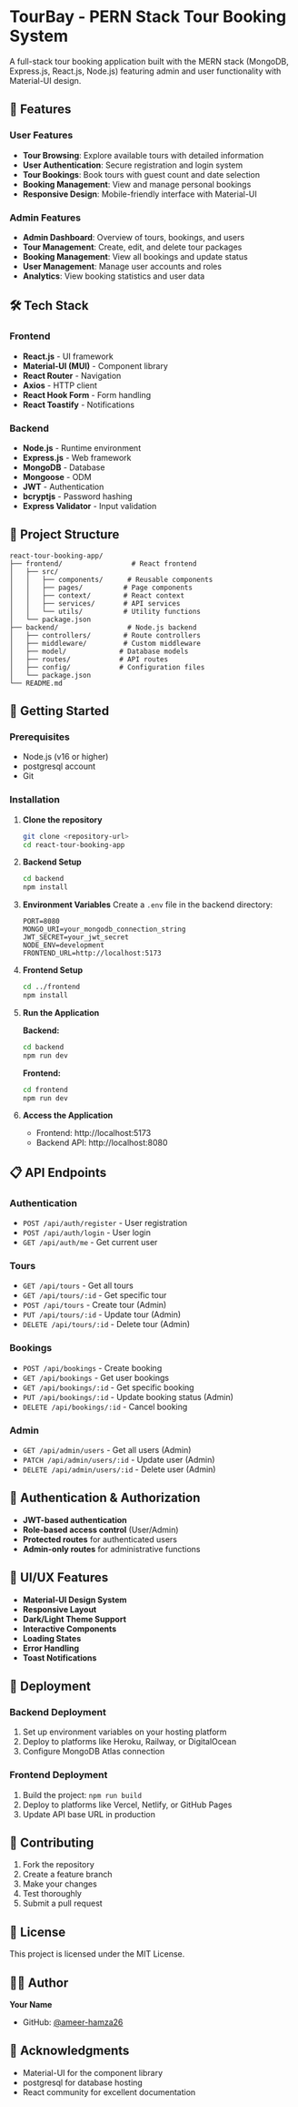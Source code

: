 # TourBay - PERN Stack Tour Booking System

A full-stack tour booking application built with the MERN stack (MongoDB, Express.js, React.js, Node.js) featuring admin and user functionality with Material-UI design.

## 🚀 Features

### User Features
- **Tour Browsing**: Explore available tours with detailed information
- **User Authentication**: Secure registration and login system
- **Tour Bookings**: Book tours with guest count and date selection
- **Booking Management**: View and manage personal bookings
- **Responsive Design**: Mobile-friendly interface with Material-UI

### Admin Features
- **Admin Dashboard**: Overview of tours, bookings, and users
- **Tour Management**: Create, edit, and delete tour packages
- **Booking Management**: View all bookings and update status
- **User Management**: Manage user accounts and roles
- **Analytics**: View booking statistics and user data

## 🛠️ Tech Stack

### Frontend
- **React.js** - UI framework
- **Material-UI (MUI)** - Component library
- **React Router** - Navigation
- **Axios** - HTTP client
- **React Hook Form** - Form handling
- **React Toastify** - Notifications

### Backend
- **Node.js** - Runtime environment
- **Express.js** - Web framework
- **MongoDB** - Database
- **Mongoose** - ODM
- **JWT** - Authentication
- **bcryptjs** - Password hashing
- **Express Validator** - Input validation

## 📁 Project Structure

```
react-tour-booking-app/
├── frontend/                 # React frontend
│   ├── src/
│   │   ├── components/      # Reusable components
│   │   ├── pages/          # Page components
│   │   ├── context/        # React context
│   │   ├── services/       # API services
│   │   └── utils/          # Utility functions
│   └── package.json
├── backend/                 # Node.js backend
│   ├── controllers/        # Route controllers
│   ├── middleware/         # Custom middleware
│   ├── model/             # Database models
│   ├── routes/            # API routes
│   ├── config/            # Configuration files
│   └── package.json
└── README.md
```

## 🚀 Getting Started

### Prerequisites
- Node.js (v16 or higher)
- postgresql account
- Git

### Installation

1. **Clone the repository**
   ```bash
   git clone <repository-url>
   cd react-tour-booking-app
   ```

2. **Backend Setup**
   ```bash
   cd backend
   npm install
   ```

3. **Environment Variables**
   Create a `.env` file in the backend directory:
   ```env
   PORT=8080
   MONGO_URI=your_mongodb_connection_string
   JWT_SECRET=your_jwt_secret
   NODE_ENV=development
   FRONTEND_URL=http://localhost:5173
   ```

4. **Frontend Setup**
   ```bash
   cd ../frontend
   npm install
   ```

5. **Run the Application**
   
   **Backend:**
   ```bash
   cd backend
   npm run dev
   ```
   
   **Frontend:**
   ```bash
   cd frontend
   npm run dev
   ```

6. **Access the Application**
   - Frontend: http://localhost:5173
   - Backend API: http://localhost:8080

## 📋 API Endpoints

### Authentication
- `POST /api/auth/register` - User registration
- `POST /api/auth/login` - User login
- `GET /api/auth/me` - Get current user

### Tours
- `GET /api/tours` - Get all tours
- `GET /api/tours/:id` - Get specific tour
- `POST /api/tours` - Create tour (Admin)
- `PUT /api/tours/:id` - Update tour (Admin)
- `DELETE /api/tours/:id` - Delete tour (Admin)

### Bookings
- `POST /api/bookings` - Create booking
- `GET /api/bookings` - Get user bookings
- `GET /api/bookings/:id` - Get specific booking
- `PUT /api/bookings/:id` - Update booking status (Admin)
- `DELETE /api/bookings/:id` - Cancel booking

### Admin
- `GET /api/admin/users` - Get all users (Admin)
- `PATCH /api/admin/users/:id` - Update user (Admin)
- `DELETE /api/admin/users/:id` - Delete user (Admin)

## 🔐 Authentication & Authorization

- **JWT-based authentication**
- **Role-based access control** (User/Admin)
- **Protected routes** for authenticated users
- **Admin-only routes** for administrative functions

## 🎨 UI/UX Features

- **Material-UI Design System**
- **Responsive Layout**
- **Dark/Light Theme Support**
- **Interactive Components**
- **Loading States**
- **Error Handling**
- **Toast Notifications**

## 🚀 Deployment

### Backend Deployment
1. Set up environment variables on your hosting platform
2. Deploy to platforms like Heroku, Railway, or DigitalOcean
3. Configure MongoDB Atlas connection

### Frontend Deployment
1. Build the project: `npm run build`
2. Deploy to platforms like Vercel, Netlify, or GitHub Pages
3. Update API base URL in production

## 🤝 Contributing

1. Fork the repository
2. Create a feature branch
3. Make your changes
4. Test thoroughly
5. Submit a pull request

## 📝 License

This project is licensed under the MIT License.

## 👨‍💻 Author

**Your Name**
- GitHub: [@ameer-hamza26](https://github.com/ameer-hamza26)

## 🙏 Acknowledgments

- Material-UI for the component library
- postgresql for database hosting
- React community for excellent documentation 
